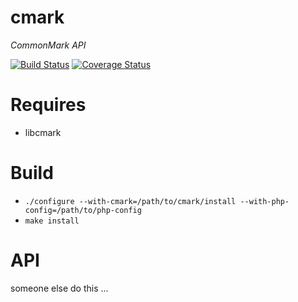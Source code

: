 cmark
=====
*CommonMark API*

[![Build Status](https://travis-ci.org/krakjoe/cmark.svg?branch=master)](https://travis-ci.org/krakjoe/cmark)
[![Coverage Status](https://coveralls.io/repos/github/krakjoe/cmark/badge.svg)](https://coveralls.io/github/krakjoe/cmark)

Requires
========

  * libcmark

Build
=====

  * `./configure --with-cmark=/path/to/cmark/install --with-php-config=/path/to/php-config`
  * `make install`

API
===

  someone else do this ...
